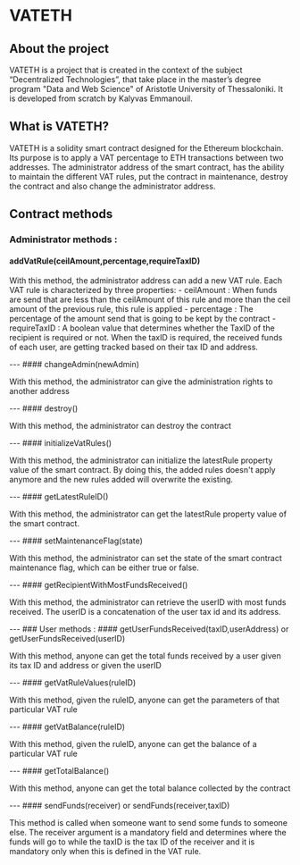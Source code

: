 # VATETH

## About the project
<p>VATETH is a project that is created in the context of the subject “Decentralized Technologies”, that take place in the master’s degree program "Data and Web Science" of Aristotle University of Thessaloniki.
It is developed from scratch by Kalyvas Emmanouil.</p>

## What is VATETH?
<p>VATETH is a solidity smart contract designed for the Ethereum blockchain. Its purpose is to apply a VAT percentage to ETH transactions between two addresses.
The administrator address of the smart contract, has the ability to maintain the different VAT rules, put the contract in maintenance, destroy the contract and also change the administrator address.</p>

## Contract methods
### Administrator methods :
#### addVatRule(ceilAmount,percentage,requireTaxID)
<p>With this method, the administrator address can add a new VAT rule. Each VAT rule is characterized by three properties:
- ceilAmount   : When funds are send that are less than the ceilAmount of this rule and more than the ceil amount of the previous rule, this rule is applied
- percentage   : The percentage of the amount send that is going to be kept by the contract
- requireTaxID : A boolean value that determines whether the TaxID of the recipient is required or not.
When the taxID is required, the received funds of each user, are getting tracked based on their tax ID and address.</p>
---
#### changeAdmin(newAdmin)
<p>With this method, the administrator can give the administration rights to another address</p>
---
#### destroy()
<p>With this method, the administrator can destroy the contract</p>
---
#### initializeVatRules()
<p>With this method, the administrator can initialize the latestRule property value of the smart contract. By doing this, the added rules doesn't apply anymore and the new rules added will overwrite the existing.</p>
---
#### getLatestRuleID()
<p>With this method, the administrator can get the latestRule property value of the smart contract.</p>
---
#### setMaintenanceFlag(state)
<p>With this method, the administrator can set the state of the smart contract maintenance flag, which can be either true or false.</p>
---
#### getRecipientWithMostFundsReceived()
<p>With this method, the administrator can retrieve the userID with most funds received. The userID is a concatenation of the user tax id and its address.</p>
---
### User methods :
#### getUserFundsReceived(taxID,userAddress) or getUserFundsReceived(userID)
<p>With this method, anyone can get the total funds received by a user given its tax ID and address or given the userID</p>
---
#### getVatRuleValues(ruleID)
<p>With this method, given the ruleID, anyone can get the parameters of that particular VAT rule</p>
---
#### getVatBalance(ruleID)
<p>With this method, given the ruleID, anyone can get the balance of a particular VAT rule</p>
---
#### getTotalBalance()
<p>With this method, anyone can get the total balance collected by the contract</p>
---
#### sendFunds(receiver) or sendFunds(receiver,taxID)
<p>This method is called when someone want to send some funds to someone else. The receiver argument is a mandatory field and determines where the funds will go to while the taxID is the tax ID of the receiver and it is mandatory only when this is defined in the VAT rule.</p>